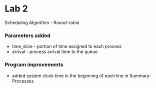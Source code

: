 # Lab 2
Scheduling Algorithm - Round-robin
### Parameters added
- time_slice - portion of time assigned to each process
- arrival - process arrival time to the queue
### Program improvements
- added system clock time in the beginning of each line in Summary-Processes